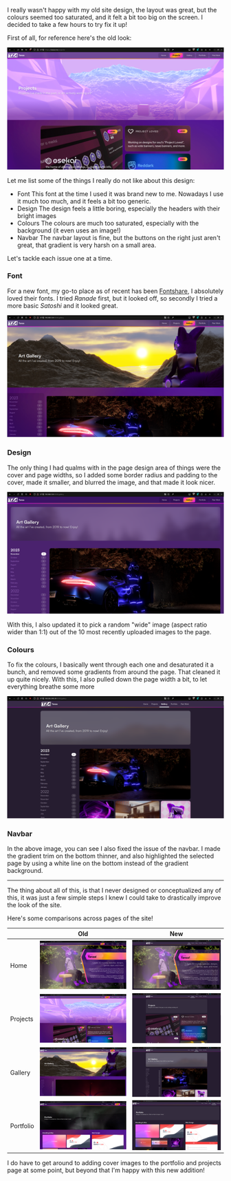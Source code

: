 I really wasn't happy with my old site design, the layout was great, but the colours seemed too saturated, and it felt a bit too big on the screen. I decided to take a few hours to try fix it up!

First of all, for reference here's the old look:
 
![Screenshot from 2023-12-05 20-22-13](assets/Screenshot%20from%202023-12-05%2020-22-13.png)

Let me list some of the things I really do not like about this design:
- Font
This font at the time I used it was brand new to me. Nowadays I use it much too much, and it feels a bit too generic.
- Design
The design feels a little boring, especially the headers with their bright images
- Colours
The colours are much too saturated, especially with the background (it even uses an image!)
- Navbar
The navbar layout is fine, but the buttons on the right just aren't great, that gradient is very harsh on a small area.

Let's tackle each issue one at a time.

### Font
For a new font, my go-to place as of recent has been [Fontshare](https://www.fontshare.com/), I absolutely loved their fonts. I tried *Ranade* first, but it looked off, so secondly I tried a more basic *Satoshi* and it looked great.

![Image showing the new font](assets/new-font.png)

### Design
The only thing I had qualms with in the page design area of things were the cover and page widths, so I added some border radius and padding to the cover, made it smaller, and blurred the image, and that made it look nicer.

![Image showing the new cover](assets/new-cover.png)

With this, I also updated it to pick a random "wide" image (aspect ratio wider than 1:1) out of the 10 most recently uploaded images to the page.

### Colours
To fix the colours, I basically went through each one and desaturated it a bunch, and removed some gradients from around the page. That cleaned it up quite nicely. With this, I also pulled down the page width a bit, to let everything breathe some more

![Image showing the new colours](assets/new-colours.png)

### Navbar
In the above image, you can see I also fixed the issue of the navbar. I made the gradient trim on the bottom thinner, and also highlighted the selected page by using a white line on the bottom instead of the gradient background.

----

The thing about all of this, is that I never designed or conceptualized any of this, it was just a few simple steps I knew I could take to drastically improve the look of the site.

Here's some comparisons across pages of the site!

||Old|New|
|---|---|---|
|Home|![](assets/comparison/old-home.png)|![](assets/comparison/new-home.png)|
|Projects|![](assets/comparison/old-projects.png)|![](assets/comparison/new-projects.png)|
|Gallery|![](assets/comparison/old-gallery.png)|![](assets/comparison/new-gallery.png)|
|Portfolio|![](assets/comparison/old-portfolio.png)|![](assets/comparison/new-portfolio.png)|

I do have to get around to adding cover images to the portfolio and projects page at some point, but beyond that I'm happy with this new addition!